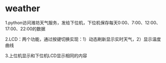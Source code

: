 # weather

1.python访问潍坊天气服务，发给下位机，下位机保存每天0:00、7:00、12:00、17:00、22:00的数据

2.LCD：两个功能，通过按键切换实现：1）动态刷新显示实时天气，2）显示温度曲线

3.上位机显示和下位机LCD显示相同的内容
